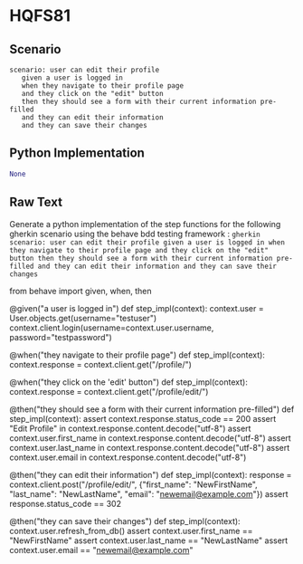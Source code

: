 # HQFS81
## Scenario
```gherkin
scenario: user can edit their profile 
   given a user is logged in 
   when they navigate to their profile page 
   and they click on the "edit" button 
   then they should see a form with their current information pre-filled 
   and they can edit their information 
   and they can save their changes
```


## Python Implementation
```python
None
```


## Raw Text
Generate a python implementation of the step functions for the following gherkin scenario using the behave bdd testing framework : ```gherkin scenario: user can edit their profile given a user is logged in when they navigate to their profile page and they click on the "edit" button then they should see a form with their current information pre-filled and they can edit their information and they can save their changes ```



from behave import given, when, then

@given("a user is logged in")
def step_impl(context):
    context.user = User.objects.get(username="testuser")
    context.client.login(username=context.user.username, password="testpassword")

@when("they navigate to their profile page")
def step_impl(context):
    context.response = context.client.get("/profile/")

@when("they click on the 'edit' button")
def step_impl(context):
    context.response = context.client.get("/profile/edit/")

@then("they should see a form with their current information pre-filled")
def step_impl(context):
    assert context.response.status_code == 200
    assert "Edit Profile" in context.response.content.decode("utf-8")
    assert context.user.first_name in context.response.content.decode("utf-8")
    assert context.user.last_name in context.response.content.decode("utf-8")
    assert context.user.email in context.response.content.decode("utf-8")

@then("they can edit their information")
def step_impl(context):
    response = context.client.post("/profile/edit/", {"first_name": "NewFirstName", "last_name": "NewLastName", "email": "newemail@example.com"})
    assert response.status_code == 302

@then("they can save their changes")
def step_impl(context):
    context.user.refresh_from_db()
    assert context.user.first_name == "NewFirstName"
    assert context.user.last_name == "NewLastName"
    assert context.user.email == "newemail@example.com"
